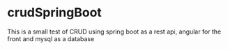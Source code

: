# crudSpringBoot
This is a small test of CRUD using spring boot as a rest api, angular for the front and mysql as a database
